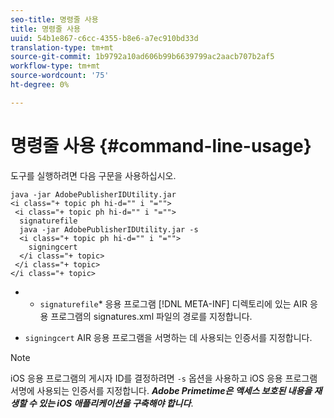```yaml
---
seo-title: 명령줄 사용
title: 명령줄 사용
uuid: 54b1e867-c6cc-4355-b8e6-a7ec910bd33d
translation-type: tm+mt
source-git-commit: 1b9792a10ad606b99b6639799ac2aacb707b2af5
workflow-type: tm+mt
source-wordcount: '75'
ht-degree: 0%

---
```



# 명령줄 사용 {#command-line-usage}

도구를 실행하려면 다음 구문을 사용하십시오.

```
java -jar AdobePublisherIDUtility.jar 
<i class="+ topic ph hi-d="" i "="">
 <i class="+ topic ph hi-d="" i "="">
  signaturefile 
  java -jar AdobePublisherIDUtility.jar -s 
  <i class="+ topic ph hi-d="" i "="">
    signingcert
  </i class="+ topic>
 </i class="+ topic>
</i class="+ topic>
```

* 
   * `signaturefile`* 응용 프로그램 [!DNL META-INF] 디렉토리에 있는 AIR 응용 프로그램의 signatures.xml 파일의 경로를 지정합니다.

* `signingcert` AIR 응용 프로그램을 서명하는 데 사용되는 인증서를 지정합니다.

>[!NOTE]
>
>iOS 응용 프로그램의 게시자 ID를 결정하려면 `-s` 옵션을 사용하고 iOS 응용 프로그램 서명에 사용되는 인증서를 지정합니다. ***Adobe Primetime은 액세스 보호된 내용을 재생할 수 있는 iOS 애플리케이션을 구축해야 합니다***.

